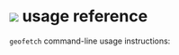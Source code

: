 # <img src="../img/geofetch_logo.svg" class="img-header">  usage reference

`geofetch` command-line usage instructions:


